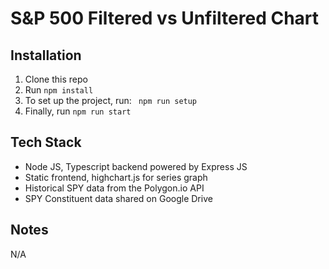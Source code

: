 # S&P 500 Filtered vs Unfiltered Chart

## Installation

1. Clone this repo
2. Run ```npm install```
3. To set up the project, run: ``` npm run setup```
4. Finally, run ```npm run start```

## Tech Stack

* Node JS, Typescript backend powered by Express JS
* Static frontend, highchart.js for series graph
* Historical SPY data from the Polygon.io API
* SPY Constituent data shared on Google Drive

## Notes
N/A
